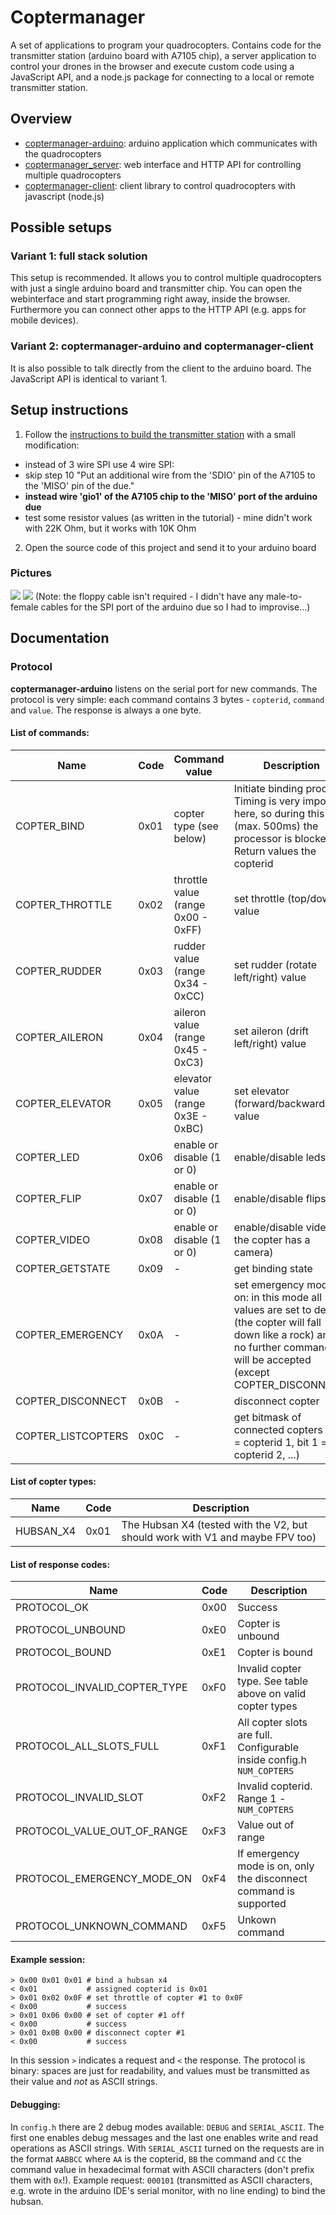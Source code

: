 # Coptermanager

A set of applications to program your quadrocopters. Contains code for the transmitter station (arduino board with A7105 chip), a server application to control your drones in the browser and execute custom code using a JavaScript API, and a node.js package for connecting to a local or remote transmitter station.

## Overview

  * [coptermanager-arduino](https://github.com/andihit/coptermanager-arduino): arduino application which communicates with the quadrocopters
  * [coptermanager_server](https://github.com/andihit/coptermanager_server): web interface and HTTP API for controlling multiple quadrocopters
  * [coptermanager-client](https://github.com/andihit/coptermanager-client): client library to control quadrocopters with javascript (node.js)

## Possible setups

### Variant 1: full stack solution

This setup is recommended. It allows you to control multiple quadrocopters with just a single arduino board and transmitter chip. You can open the webinterface and start programming right away, inside the browser. Furthermore you can connect other apps to the HTTP API (e.g. apps for mobile devices).

### Variant 2: coptermanager-arduino and coptermanager-client

It is also possible to talk directly from the client to the arduino board. The JavaScript API is identical to variant 1.

## Setup instructions

1. Follow the [instructions to build the transmitter station](http://www.instructables.com/id/Easy-Android-controllable-PC-Interfaceable-Relati/step5/Building-the-Arduino-driven-radio/) with a small modification:
  * instead of 3 wire SPI use 4 wire SPI:
  * skip step 10 "Put an additional wire from the 'SDIO' pin of the A7105 to the 'MISO' pin of the due."
  * **instead wire 'gio1' of the A7105 chip to the 'MISO' port of the arduino due**
  * test some resistor values (as written in the tutorial) - mine didn't work with 22K Ohm, but it works with 10K Ohm

2. Open the source code of this project and send it to your arduino board

### Pictures

![](http://andihit.github.io/coptermanager-arduino/images/board1.jpg)
![](http://andihit.github.io/coptermanager-arduino/images/board2.jpg)
(Note: the floppy cable isn't required - I didn't have any male-to-female cables for the SPI port of the arduino due so I had to improvise...)

## Documentation

### Protocol

**coptermanager-arduino** listens on the serial port for new commands. The protocol is very simple: each command contains 3 bytes - `copterid`, `command` and `value`. The response is always a one byte.

#### List of commands:

| Name               | Code | Command value                      | Description                                                                                                         |
| ------------------ | ---- | ---------------------------------- | ------------------------------------------------------------------------------------------------------------------- |
| COPTER_BIND        | 0x01 | copter type (see below)            | Initiate binding process. Timing is very important here, so during this time (max. 500ms) the processor is blocked. Return values the copterid |
| COPTER_THROTTLE    | 0x02 | throttle value (range 0x00 - 0xFF) | set throttle (top/down) value                                                                                       |
| COPTER_RUDDER      | 0x03 | rudder value (range 0x34 - 0xCC)   | set rudder (rotate left/right) value                                                                                |
| COPTER_AILERON     | 0x04 | aileron value (range 0x45 - 0xC3)  | set aileron (drift left/right) value                                                                                |
| COPTER_ELEVATOR    | 0x05 | elevator value (range 0x3E - 0xBC) | set elevator (forward/backward) value                                                                               |
| COPTER_LED         | 0x06 | enable or disable (1 or 0)         | enable/disable leds                                                                                                 |
| COPTER_FLIP        | 0x07 | enable or disable (1 or 0)         | enable/disable flips                                                                                                |
| COPTER_VIDEO       | 0x08 | enable or disable (1 or 0)         | enable/disable video (if the copter has a camera)                                                                   |
| COPTER_GETSTATE    | 0x09 | -                                  | get binding state                                                                                                   |
| COPTER_EMERGENCY   | 0x0A | -                                  | set emergency mode on: in this mode all values are set to default (the copter will fall down like a rock) and no further commands will be accepted (except COPTER_DISCONNECT) |
| COPTER_DISCONNECT  | 0x0B | -                                  | disconnect copter                                                                                                   |
| COPTER_LISTCOPTERS | 0x0C | -                                  | get bitmask of connected copters (LSB = copterid 1, bit 1 = copterid 2, ...)                                        |

#### List of copter types:

| Name      | Code | Description                                                                   |
| --------- | ---- | ----------------------------------------------------------------------------- |
| HUBSAN_X4 | 0x01 | The Hubsan X4 (tested with the V2, but should work with V1 and maybe FPV too) |

#### List of response codes:

| Name                         | Code | Description                                                           |
| ---------------------------- | ---- | --------------------------------------------------------------------- |
| PROTOCOL_OK                  | 0x00 | Success                                                               |
| PROTOCOL_UNBOUND             | 0xE0 | Copter is unbound                                                     |
| PROTOCOL_BOUND               | 0xE1 | Copter is bound                                                       |
| PROTOCOL_INVALID_COPTER_TYPE | 0xF0 | Invalid copter type. See table above on valid copter types            |
| PROTOCOL_ALL_SLOTS_FULL      | 0xF1 | All copter slots are full. Configurable inside config.h `NUM_COPTERS` |
| PROTOCOL_INVALID_SLOT        | 0xF2 | Invalid copterid. Range 1 - `NUM_COPTERS`                             |
| PROTOCOL_VALUE_OUT_OF_RANGE  | 0xF3 | Value out of range                                                    |
| PROTOCOL_EMERGENCY_MODE_ON   | 0xF4 | If emergency mode is on, only the disconnect command is supported     |
| PROTOCOL_UNKNOWN_COMMAND     | 0xF5 | Unkown command                                                        |

#### Example session:

```
> 0x00 0x01 0x01 # bind a hubsan x4
< 0x01           # assigned copterid is 0x01
> 0x01 0x02 0x0F # set throttle of copter #1 to 0x0F
< 0x00           # success
> 0x01 0x06 0x00 # set of copter #1 off
< 0x00           # success
> 0x01 0x0B 0x00 # disconnect copter #1
< 0x00           # success
```

In this session `>` indicates a request and `<` the response. The protocol is binary: spaces are just for readability, and values must be transmitted as their value and *not* as ASCII strings.

#### Debugging:

In `config.h` there are 2 debug modes available: `DEBUG` and `SERIAL_ASCII`. The first one enables debug messages and the last one enables write and read operations as ASCII strings. With `SERIAL_ASCII` turned on the requests are in the format `AABBCC` where `AA` is the copterid, `BB` the command and `CC` the command value in hexadecimal format with ASCII characters (don't prefix them with `0x`!). Example request: `000101` (transmitted as ASCII characters, e.g. wrote in the arduino IDE's serial monitor, with no line ending) to bind the hubsan.
